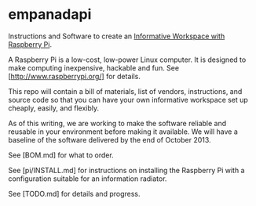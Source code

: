 empanadapi
==========

Instructions and Software to create an [Informative Workspace with Raspberry
Pi](http://velocityconf.com/velocityny2013/public/schedule/detail/29924).

A Raspberry Pi is a low-cost, low-power Linux computer. It is designed to
make computing inexpensive, hackable and fun. See [http://www.raspberrypi.org/]
for details.

This repo will contain a bill of materials, list of vendors, instructions, and
source code so that you can have your own informative workspace set up
cheaply, easily, and flexibly.

As of this writing, we are working to make the
software reliable and reusable in your environment before making it available.
We will have a baseline of the software delivered by the end of October 2013.

See [BOM.md] for what to order.

See [pi/INSTALL.md] for instructions on installing the Raspberry Pi with
a configuration suitable for an information radiator.

See [TODO.md] for details and progress.

